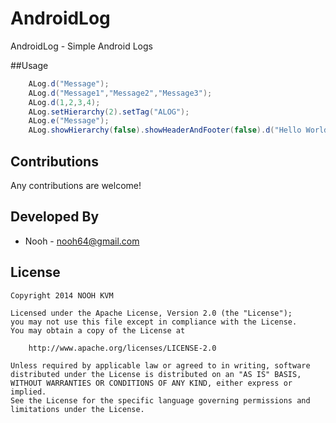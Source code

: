 # AndroidLog
AndroidLog - Simple Android Logs

##Usage

```java
    ALog.d("Message");
    ALog.d("Message1","Message2","Message3");
    ALog.d(1,2,3,4);
    ALog.setHierarchy(2).setTag("ALOG");
    ALog.e("Message");
    ALog.showHierarchy(false).showHeaderAndFooter(false).d("Hello World");
 ```
 
## Contributions

Any contributions are welcome! 

## Developed By
* Nooh - <nooh64@gmail.com> 

## License

    Copyright 2014 NOOH KVM

    Licensed under the Apache License, Version 2.0 (the "License");
    you may not use this file except in compliance with the License.
    You may obtain a copy of the License at

        http://www.apache.org/licenses/LICENSE-2.0

    Unless required by applicable law or agreed to in writing, software
    distributed under the License is distributed on an "AS IS" BASIS,
    WITHOUT WARRANTIES OR CONDITIONS OF ANY KIND, either express or implied.
    See the License for the specific language governing permissions and
    limitations under the License.
